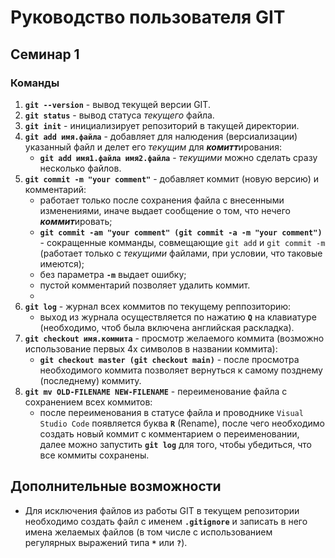 # Руководство пользователя GIT
## Семинар 1
### Команды
1. **`git --version`** - вывод текущей версии GIT.
2. **`git status`** - вывод статуса *текущего* файла.
3. **`git init`** - инициализирует репозиторий в такущей директории.
4. **`git add имя.файла`** - добавляет для налюдения (версиализации) указанный файл и делет его *текущим* для ***комитт***ирования:
    * **`git add имя1.файла имя2.файла`** - *текущими* можно сделать сразу несколько файлов.
5. **`git commit -m "your comment"`** - добавляет коммит (новую версию) и комментарий:
    * работает только после сохранения файла с внесенными изменениями, иначе выдает сообщение о том, что нечего ***коммит***ировать;
    * **`git commit -am "your comment" (git commit -a -m "your comment")`** - сокращенные комманды, совмещающие `git add` и `git commit -m` (работает только с *текущими* файлами, при условии, что таковые имеются);
    * без параметра **`-m`** выдает ошибку;
    * пустой комментарий позволяет удалить коммит.
    * 
6. **`git log`** - журнал всех коммитов по текущему реппозиторию:
    * выход из журнала осуществляется по нажатию **`Q`** на клавиатуре (необходимо, чтоб была включена английская раскладка).
7. **`git checkout имя.коммита`** - просмотр желаемого коммита (возможно использование первых 4х символов в названии коммита):
    * **`git checkout master (git checkout main)`** - после просмотра необходимого коммита позволяет вернуться к самому позднему (последнему) коммиту.
8. **`git mv OLD-FILENAME NEW-FILENAME`** - переименование файла с сохранением всех коммитов:
    * после переименования в статусе файла и проводнике `Visual Studio Code` появляется буква **`R`** (Rename), после чего необходимо создать новый коммит с комментарием о переименовании, далее можно запустить **`git log`** для того, чтобы убедиться, что все коммиты сохранены.

## Дополнительные возможности
* Для исключения файлов из работы GIT в текущем репозитории необходимо создать файл с именем **`.gitignore`** и записать в него имена желаемых файлов (в том числе с использованием регулярных выражений типа **`*`** или **`?`**).
